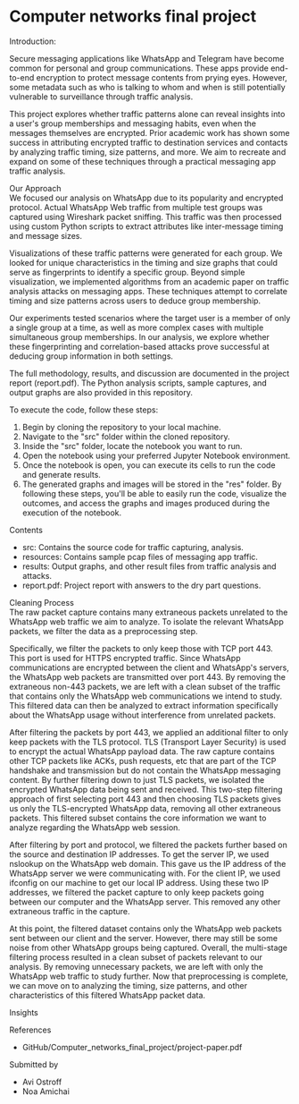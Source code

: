# Computer networks final project

Introduction:

Secure messaging applications like WhatsApp and Telegram have become common for personal and group communications. These apps provide end-to-end encryption to protect message contents from prying eyes. However, some metadata such as who is talking to whom and when is still potentially vulnerable to surveillance through traffic analysis.

This project explores whether traffic patterns alone can reveal insights into a user's group memberships and messaging habits, even when the messages themselves are encrypted. Prior academic work has shown some success in attributing encrypted traffic to destination services and contacts by analyzing traffic timing, size patterns, and more. We aim to recreate and expand on some of these techniques through a practical messaging app traffic analysis.

Our Approach <br>
We focused our analysis on WhatsApp due to its popularity and encrypted protocol. Actual WhatsApp Web traffic from multiple test groups was captured using Wireshark packet sniffing. This traffic was then processed using custom Python scripts to extract attributes like inter-message timing and message sizes.

Visualizations of these traffic patterns were generated for each group. We looked for unique characteristics in the timing and size graphs that could serve as fingerprints to identify a specific group. Beyond simple visualization, we implemented algorithms from an academic paper on traffic analysis attacks on messaging apps. These techniques attempt to correlate timing and size patterns across users to deduce group membership.

Our experiments tested scenarios where the target user is a member of only a single group at a time, as well as more complex cases with multiple simultaneous group memberships. In our analysis, we explore whether these fingerprinting and correlation-based attacks prove successful at deducing group information in both settings.

The full methodology, results, and discussion are documented in the project report (report.pdf). The Python analysis scripts, sample captures, and output graphs are also provided in this repository.


To execute the code, follow these steps:
1. Begin by cloning the repository to your local machine.
2. Navigate to the "src" folder within the cloned repository.
3. Inside the "src" folder, locate the notebook you want to run.
4. Open the notebook using your preferred Jupyter Notebook environment.
5. Once the notebook is open, you can execute its cells to run the code and generate results.
6. The generated graphs and images will be stored in the "res" folder.
By following these steps, you'll be able to easily run the code, visualize the outcomes, and access the graphs and images produced during the execution of the notebook.


Contents
* src: Contains the source code for traffic capturing, analysis.
* resources: Contains sample pcap files of messaging app traffic.
* results: Output graphs, and other result files from traffic analysis and attacks.
* report.pdf: Project report with answers to the dry part questions.
  

Cleaning Process<br>
The raw packet capture contains many extraneous packets unrelated to the WhatsApp web traffic we aim to analyze. To isolate the relevant WhatsApp packets, we filter the data as a preprocessing step.

Specifically, we filter the packets to only keep those with TCP port 443. This port is used for HTTPS encrypted traffic. Since WhatsApp communications are encrypted between the client and WhatsApp's servers, the WhatsApp web packets are transmitted over port 443.
By removing the extraneous non-443 packets, we are left with a clean subset of the traffic that contains only the WhatsApp web communications we intend to study. This filtered data can then be analyzed to extract information specifically about the WhatsApp usage without interference from unrelated packets.

After filtering the packets by port 443, we applied an additional filter to only keep packets with the TLS protocol. TLS (Transport Layer Security) is used to encrypt the actual WhatsApp payload data.
The raw capture contains other TCP packets like ACKs, push requests, etc that are part of the TCP handshake and transmission but do not contain the WhatsApp messaging content. By further filtering down to just TLS packets, we isolated the encrypted WhatsApp data being sent and received.
This two-step filtering approach of first selecting port 443 and then choosing TLS packets gives us only the TLS-encrypted WhatsApp data, removing all other extraneous packets. This filtered subset contains the core information we want to analyze regarding the WhatsApp web session.

After filtering by port and protocol, we filtered the packets further based on the source and destination IP addresses.
To get the server IP, we used nslookup on the WhatsApp web domain. This gave us the IP address of the WhatsApp server we were communicating with.
For the client IP, we used ifconfig on our machine to get our local IP address.
Using these two IP addresses, we filtered the packet capture to only keep packets going between our computer and the WhatsApp server. This removed any other extraneous traffic in the capture.

At this point, the filtered dataset contains only the WhatsApp web packets sent between our client and the server. However, there may still be some noise from other WhatsApp groups being captured.
Overall, the multi-stage filtering process resulted in a clean subset of packets relevant to our analysis. By removing unnecessary packets, we are left with only the WhatsApp web traffic to study further.
Now that preprocessing is complete, we can move on to analyzing the timing, size patterns, and other characteristics of this filtered WhatsApp packet data.

Insights




References
* GitHub/Computer_networks_final_project/project-paper.pdf

Submitted by
* Avi Ostroff
* Noa Amichai 
